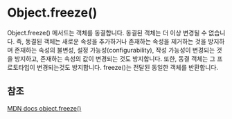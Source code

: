 # Object.freeze()

Object.freeze() 메서드는 객체를 동결합니다. 동결된 객체는 더 이상 변경될 수 없습니다. 즉, 동결된 객체는 새로운 속성을 추가하거나 존재하는 속성을 제거하는 것을 방지하며 존재하는 속성의 불변성, 설정 가능성(configurability), 작성 가능성이 변경되는 것을 방지하고, 존재하는 속성의 값이 변경되는 것도 방지합니다. 또한, 동결 객체는 그 프로토타입이 변경되는것도 방지합니다. freeze()는 전달된 동일한 객체를 반환합니다.

## 참조
[MDN docs object.freeze()](https://developer.mozilla.org/ko/docs/Web/JavaScript/Reference/Global_Objects/Object/freeze)